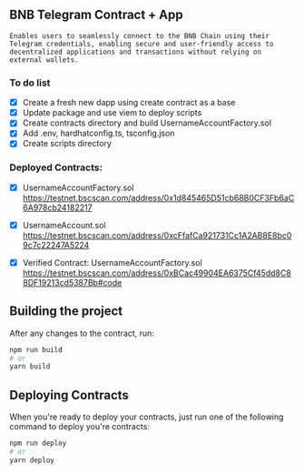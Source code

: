 ## BNB Telegram Contract + App
```
Enables users to seamlessly connect to the BNB Chain using their Telegram credentials, enabling secure and user-friendly access to decentralized applications and transactions without relying on external wallets.
```


### To do list
- [x] Create a fresh new dapp using create contract as a base
- [x] Update package and use viem to deploy scripts
- [x] Create contracts directory and build UsernameAccountFactory.sol
- [x] Add .env, hardhatconfig.ts, tsconfig.json
- [x] Create scripts directory

### Deployed Contracts:
- [x] UsernameAccountFactory.sol
https://testnet.bscscan.com/address/0x1d845465D51cb68B0CF3Fb6aC6A978cb24182217

- [x] UsernameAccount.sol
https://testnet.bscscan.com/address/0xcFfafCa921731Cc1A2AB8E8bc09c7c22247A5224

- [x] Verified Contract: UsernameAccountFactory.sol
https://testnet.bscscan.com/address/0xBCac49904EA6375Cf45dd8C88DF19213cd5387Bb#code

## Building the project

After any changes to the contract, run:

```bash
npm run build
# or
yarn build
```

## Deploying Contracts

When you're ready to deploy your contracts, just run one of the following command to deploy you're contracts:

```bash
npm run deploy
# or
yarn deploy
```

